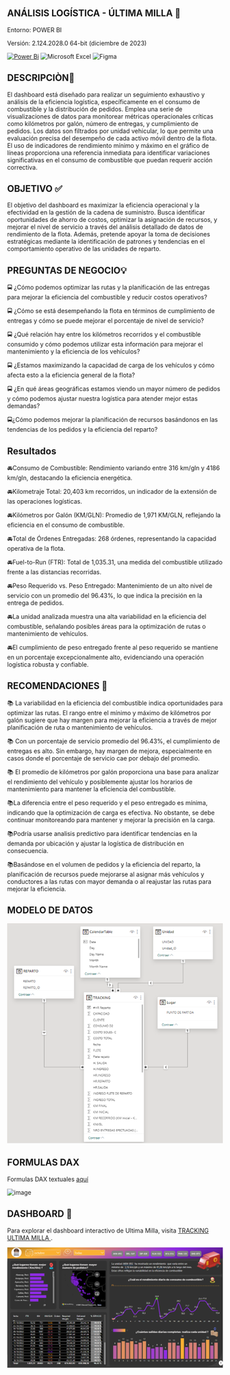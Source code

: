 ## ANÁLISIS LOGÍSTICA - ÚLTIMA MILLA 🚚 
Entorno: POWER BI

Versión: 2.124.2028.0 64-bit (diciembre de 2023)


[![Power Bi](https://img.shields.io/badge/power_bi-F2C811?style=for-the-badge&logo=powerbi&logoColor=black)](https://powerbi.microsoft.com/)
![Microsoft Excel](https://img.shields.io/badge/Microsoft_Excel-217346?style=for-the-badge&logo=microsoft-excel&logoColor=white)
![Figma](https://img.shields.io/badge/figma-%23F24E1E.svg?style=for-the-badge&logo=figma&logoColor=white)

## DESCRIPCIÒN📝

El dashboard está diseñado para realizar un seguimiento exhaustivo y análisis de la eficiencia logística, específicamente en el consumo de combustible y la distribución de pedidos. Emplea una serie de visualizaciones de datos para monitorear métricas operacionales críticas como kilómetros por galón, número de entregas, y cumplimiento de pedidos. Los datos son filtrados por unidad vehicular, lo que permite una evaluación precisa del desempeño de cada activo móvil dentro de la flota. El uso de indicadores de rendimiento mínimo y máximo en el gráfico de líneas proporciona una referencia inmediata para identificar variaciones significativas en el consumo de combustible que puedan requerir acción correctiva.


## OBJETIVO ✅

El objetivo del dashboard es maximizar la eficiencia operacional y la efectividad en la gestión de la cadena de suministro. Busca identificar oportunidades de ahorro de costos, optimizar la asignación de recursos, y mejorar el nivel de servicio a través del análisis detallado de datos de rendimiento de la flota. Además, pretende apoyar la toma de decisiones estratégicas mediante la identificación de patrones y tendencias en el comportamiento operativo de las unidades de reparto.


## PREGUNTAS DE NEGOCIO💡

🚍 ¿Cómo podemos optimizar las rutas y la planificación de las entregas para mejorar la eficiencia del combustible y reducir costos operativos?

🚍 ¿Cómo se está desempeñando la flota en términos de cumplimiento de entregas y cómo se puede mejorar el porcentaje de nivel de servicio?

🚍 ¿Qué relación hay entre los kilómetros recorridos y el combustible consumido y cómo podemos utilizar esta información para mejorar el mantenimiento y la eficiencia de los vehículos?

🚍 ¿Estamos maximizando la capacidad de carga de los vehículos y cómo afecta esto a la eficiencia general de la flota?

🚍 ¿En qué áreas geográficas estamos viendo un mayor número de pedidos y cómo podemos ajustar nuestra logística para atender mejor estas demandas?

🚍¿Cómo podemos mejorar la planificación de recursos basándonos en las tendencias de los pedidos y la eficiencia del reparto?


## Resultados 

🚘Consumo de Combustible: Rendimiento variando entre 316 km/gln y 4186 km/gln, destacando la eficiencia energética.

🚘Kilometraje Total: 20,403 km recorridos, un indicador de la extensión de las operaciones logísticas.

🚘Kilómetros por Galón (KM/GLN): Promedio de 1,971 KM/GLN, reflejando la eficiencia en el consumo de combustible.

🚘Total de Órdenes Entregadas: 268 órdenes, representando la capacidad operativa de la flota.

🚘Fuel-to-Run (FTR): Total de 1,035.31, una medida del combustible utilizado frente a las distancias recorridas.

🚘Peso Requerido vs. Peso Entregado: Mantenimiento de un alto nivel de servicio con un promedio del 96.43%, lo que indica la precisión en la entrega de pedidos.

🚘La unidad analizada muestra una alta variabilidad en la eficiencia del combustible, señalando posibles áreas para la optimización de rutas o mantenimiento de vehículos.

🚘El cumplimiento de peso entregado frente al peso requerido se mantiene en un porcentaje excepcionalmente alto, evidenciando una operación logística robusta y confiable.

## RECOMENDACIONES 🚀

📚 La variabilidad en la eficiencia del combustible indica oportunidades para optimizar las rutas. El rango entre el mínimo y máximo de kilómetros por galón sugiere que hay margen para mejorar la eficiencia a través de mejor planificación de ruta o mantenimiento de vehículos.

📚 Con un porcentaje de servicio promedio del 96.43%, el cumplimiento de entregas es alto. Sin embargo, hay margen de mejora, especialmente en casos donde el porcentaje de servicio cae por debajo del promedio.

📚 El promedio de kilómetros por galón proporciona una base para analizar el rendimiento del vehículo y posiblemente ajustar los horarios de mantenimiento para mantener la eficiencia del combustible.

 📚La diferencia entre el peso requerido y el peso entregado es mínima, indicando que la optimización de carga es efectiva. No obstante, se debe continuar monitoreando para mantener y mejorar la precisión en la carga.

 📚Podría usarse analisis predictivo para identificar tendencias en la demanda por ubicación y ajustar la logística de distribución en consecuencia.

 📚Basándose en el volumen de pedidos y la eficiencia del reparto, la planificación de recursos puede mejorarse al asignar más vehículos y conductores a las rutas con mayor demanda o al reajustar las rutas para mejorar la eficiencia.
 
## MODELO DE DATOS

 <p align="center">
  <img src="https://github.com/Pear-itaPE/PORTFOLIO-POWER-BI/blob/main/LOGISTICA%20-%20ULTIMA%20MILLA/RECURSOS/MODELO%20DE%20DATOS.png" alt="MODELO DE DATOS">
</p>

## FORMULAS DAX

Formulas DAX textuales [aquí](https://github.com/Pear-itaPE/PORTFOLIO-POWER-BI/blob/main/LOGISTICA%20-%20ULTIMA%20MILLA/RECURSOS/DAX.md)

![image](https://github.com/Pear-itaPE/PORTFOLIO-POWER-BI/assets/143855758/86386083-a3c6-433c-a334-f349b585361c)

	
## DASHBOARD 📶
Para explorar el dashboard interactivo de Ultima Milla, visita [TRACKING ULTIMA MILLA ](https://app.powerbi.com/view?r=eyJrIjoiNDM0NWMzMDQtNDM1Yy00ZGViLTk5MWYtNTQxZjc1NDczODUyIiwidCI6Ijc4ODEzZTVjLWRmODYtNGZhYy04NWI0LTYwOGM0MjZlZmY2NiIsImMiOjR9).

![SALES](https://github.com/Pear-itaPE/PORTFOLIO-POWER-BI/blob/main/LOGISTICA%20-%20ULTIMA%20MILLA/RECURSOS/DASHBOARD.png)
